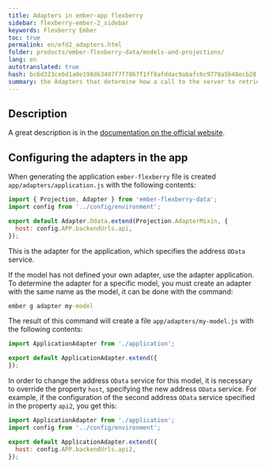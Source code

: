```yaml
---
title: Adapters in ember-app flexberry
sidebar: flexberry-ember-2_sidebar
keywords: Flexberry Ember
toc: true
permalink: en/efd2_adapters.html
folder: products/ember-flexberry-data/models-and-projections/
lang: en
autotranslated: true
hash: bc6d323ce6d1a0e198d63407f7f7867f1ff8afddac9abafc6c9778a5b48ecb28
summary: the Adapters that determine how a call to the server to retrieve data in ember-flexberry application.
---
```


## Description

A great description is in the [documentation on the official website](https://guides.emberjs.com/v2.4.0/models/customizing-adapters/).

## Configuring the adapters in the app

When generating the application `ember-flexberry` file is created `app/adapters/application.js` with the following contents:
```javascript
import { Projection, Adapter } from 'ember-flexberry-data';
import config from '../config/environment';

export default Adapter.Odata.extend(Projection.AdapterMixin, {
  host: config.APP.backendUrls.api,
});
```

This is the adapter for the application, which specifies the address `OData` service.

If the model has not defined your own adapter, use the adapter application.
To determine the adapter for a specific model, you must create an adapter with the same name as the model, it can be done with the command:

```cmd
ember g adapter my-model
```

The result of this command will create a file `app/adapters/my-model.js` with the following contents:

```javascript
import ApplicationAdapter from './application';

export default ApplicationAdapter.extend({
});
```

In order to change the address `OData` service for this model, it is necessary to override the property `host`, specifying the new address `OData` service. For example, if the configuration of the second address `OData` service specified in the property `api2`, you get this:

```javascript
import ApplicationAdapter from './application';
import config from '../config/environment';

export default ApplicationAdapter.extend({
  host: config.APP.backendUrls.api2,
});
```



